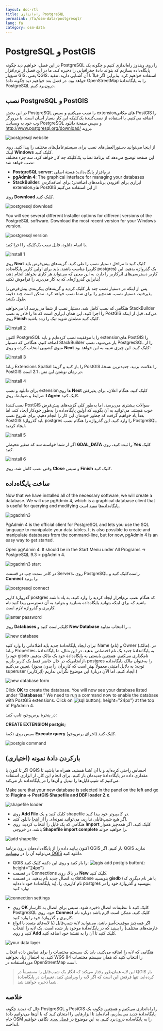 ```yaml
---
layout: doc-rtl
title: راه‌اندازی PostgreSQL
permalink: /fa/osm-data/postgresql/
lang: fa
category: osm-data
---
```


PostgreSQL و PostGIS
====================


در این فصل، خواهیم دید چگونه PostgreSQL را روی ویندوز راه‌اندازی کنیم و چگونه یک پایگاه‌داده بسازیم که بتواند دادهٔ جغرافیایی را ذخیره کند. ما در این فصل از نرم‌افزار منبع‌باز GIS، یعنی QGIS، استفاده خواهیم کرد. بنابراین اگر قبلاً با آن آشنایی دارید، مفید خواهد بود. در فصل بعد خواهیم دید چگونه دادهٔ OpenStreetMap را به پایگاه‌دادهٔ PostgreSQL درون‌برد کنیم.  

نصب PostgreSQL و PostGIS
----------------------------------

در این بخش PostgreSQL را نصب می‌کنیم و سپس extensionهای مکانیِ PostGIS را اضافه می‌کنیم. با استفاده از نصب‌کنندهٔ یک‌کلیکه این کار بسیار آسان است. با مرورگر وب خود به وبسایت PostgreSQL و سپس صفحهٔ دانلود <http://www.postgresql.org/download/> بروید.  

![postgresql website][]

از اینجا می‌توانید دستورالعمل‌های نصب برای سیستم‌عامل‌های مختلف را پیدا کنید. روی لینک **Windows** کلیک کنید.  
این صفحه توضیح می‌دهد که برنامهٔ نصاب یک‌کلیکه چه کار خواهد کرد. سه جزء مختلف نصب خواهد شد:  

* **PostgreSQL server**: نرم‌افزار پایگاه‌داده؛ هستهٔ اصلی  
* **pgAdmin 4**: The graphical interface for managing your databases  
* **StackBuilder**: ابزاری برای افزودن برنامه‌های اضافه‌تر؛ برای اضافه‌کردن extensionهای PostGIS از این استفاده می‌کنیم  

روی **Download** کلیک کنید.  

![postgresql download][]

You will see several different Installer options for different versions of the PostgreSQL software. Download the most recent version for your Windows version.

![postgresql version][]

با اتمام دانلود، فایل نصب یک‌کلیکه را اجرا کنید.  

![install 1][]

روی **Next** کلیک کنید تا مراحل دستیار نصب را طی کنید. گزینه‌های پیش‌فرض باید مناسب باشند. باید برای اولین کاربر پایگاه‌داده (کاربر postgres) یک گذرواژه بدهید. این کاربر دسترسی‌های ابَرکاربر را دارد، به این معنی که می‌تواند هر کاری بخواهد انجام دهد، بنابراین گذرواژه‌ای که به کار می‌برید را فراموش نکنید!  


پس از اینکه در دستیار نصب چند بار کلیک کردید و گزینه‌های پیکربندی پیش‌فرض را پذیرفتید، دستیار نصب، همه‌چیز را برای شما نصب خواهد کرد. ممکن است چند دقیقه طول بکشد.  

هنگامی که نصب کامل شد، دستیار نصب از شما می‌پرسد آیا می‌خواهید StackBuilder را اجرا کنید. این همان ابزاری است که ما را قادر به نصب PostGIS می‌کند. قبل از اینکه روی **Finish** کلیک کنید مطمئن شوید تیک را زده باشید.  

![install 2][]

اکنون PostgreSQL را با موفقیت نصب کرده‌ایم و باید extensionهای PostGIS را اضافه کنیم. هنگامی که دستیار StackBuilder باز می‌شود، نصب PostgresSQL را از منوی کشویی انتخاب کرده و روی **Next** کلیک کنید. این چیزی شبیه به این خواهد بود:  

![install 3][]

زبانهٔ Extensions Spatial را باز کنید و گزینهٔ PostGIS را علامت بزنید. جدیدترین نسخهٔ PostGIS در زمان نوشتن این متن، 2.1 است.  

![install 4][]

برای دانلود و نصب extensionها روی **Next** کلیک کنید. هنگام اعلان، برای پذیرفتن شرایط و ضوابط، روی **I Agree** کلیک کنید.  

نصب‌کنندهٔ PostGIS سوالات بیشتری می‌پرسد، اما به‌طور کلی گزینه‌های پیش‌فرض خوب هستند. می‌توانید به آن بگویید که اولین پایگاه‌داده را به‌طور خودکار ایجاد کند، اما بعداً یاد خواهیم گرفت که چطور خودمان این کار را انجام دهیم. برای شروع نصب PostGIS باید گذرواژهٔ postgres را وارد کنید. این گذرواژه را هنگام نصب PostgreSQL ایجاد کردید.  

![install 5][]

اگر از شما خواسته شد که متغیر محیطی **GDAL_DATA** را ثبت کنید، روی **Yes** کلیک کنید.  

![install 6][]

وقتی نصب کامل شد، روی **Close** و سپس **Finish** کلیک کنید.  

ساخت پایگاه‌داده
--------------------

Now that we have installed all of the necessary software, we will create a database. We will use pgAdmin 4, which is a graphical database client that is useful for querying and modifying
پایگاه‌داده‌ها مفید است.  

![pgadmin3][]

PgAdmin 4 is the official client for PostgreSQL and lets you use the SQL language to manipulate your data tables.  It is also possible to create and manipulate databases from the command-line, but for now, pgAdmin 4 is an easy way to get started.  

Open pgAdmin 4.  It should be in the Start Menu under All Programs -> PostgreSQL 9.3 > pgAdmin 4.  

![pgadmin3 start][]

در کادر سمت چپ در قسمت Servers، روی PostgreSQL راست‌کلیک کنید و **Connect** را بزنید.  

![postgresql connect][]

گذرواژهٔ کاربر postgres که هنگام نصب نرم‌افزار ایجاد کردید را وارد کنید. به یاد داشته باشید که برای اینکه بتوانید پایگاه‌داده بسازید و بتوانید به آن دسترسی پیدا کنید نام کاربری و گذرواژه لازم است.  

![enter password][]

روی **Databases** کلیک‌راست کنید و **New Database** را انتخاب نمایید...  

![new database][]

برای ایجاد پایگاه‌دادهٔ جدید باید اطلاعاتی را وارد کنید: Name (نام) و Owner (مالک).  در زبانهٔ Properties، به پایگاه‌دادهٔ جدید یک نام اختصاص بدهید. در این مثال، ما پایگاه‌دادهٔ خود را gisdb نامگذاری می‌کنیم.  همچنین بایستی به پایگاه‌دادهٔ خود یک مالک بدهیم.  ازآنجایی‌که در حال حاضر فقط یک کاربر داریم، postgres را به‌عنوان مالک پایگاه‌داده تعیین می‌کنیم. (توجه: به دلایل امنیتی معمولاً بهتر است که کاربران را بدون مجوز superuser (ابَرکاربر) ایجاد کنیم، اما الآن دربارهٔ این موضوع نگرانی نداریم.)  

![new database form][]

<!-- Under the Definition tab, keep the defaults, but next to Template select template_postgis.  This will create our database with the proper spatial columns. -->

Click **OK** to create the database.  You will now see your database listed under “**Databases**.” We need to run a command now to enable the database with PostGIS extensions. Click on ![sql button][]{: height="24px"} at the top of PgAdmin 4.  



در پنجرهٔ پرس‌وجو، تایپ کنید:  

**CREATE EXTENSION postgis;**  

سپس روی دکمهٔ **Execute query** (اجرای پرس‌وجو) کلیک کنید.  

![postgis command][]

بارکردن دادهٔ نمونه (اختیاری)
---------------------------

اگر تا کنون با QGIS احساس راحتی کرده‌اید و با آن آشنا هستید، همراه ما باشید تا مقداری داده در پایگاه‌دادهٔ جدیدمان بار کنیم. برای انجام این کار، از ابزاری استفاده می‌کنیم که شیپ‌فایل‌ها را تبدیل و آن‌ها را در پایگاه‌داده بار می‌کند.  

Make sure that your new database is selected in the panel on the left and go to **Plugins -> PostGIS Shapefile and DBF loader 2.x**.

![shapefile loader][]

- 	روی **Add File** کلیک کنید و یک shapefile در کامپیوتر خود پیدا کنید.
- 	اگر هیچ شیپ‌فایلی ندارید، می‌توانید نمونه‌ای را از [اینجا](/files/buildings_sample.zip) دانلود کنید.
- 	هنگامی که یک فایل را انتخاب کردید، روی **Import** کلیک کنید. اگر همه‌چیز هموار باشد، در خروجی **Shapefile import complete** را خواهید خواند.

![add shapefile][]

اکنون بیایید داده را از پایگاه‌داده‌مان درون برنامهٔ QGIS بار کنیم. اگر QGIS ندارید می‌توانید آن را در [وبسایت QGIS](http://www.qgis.org/site/forusers/download.html) دانلود کنید.  

-	QGIS را باز کنید و روی این دکمه کلیک کنید: ![qgis add postgis button][]{: height="24px"}  
- 	در قسمت Connections در بالا، روی **New** کلیک کنید.  
-	به اتصال جدید نام بدهید.  در قسمت database بنویسید **gisdb** (یا هر نام دیگری که به پایگاه‌دادهٔ خود داده‌اید). نام کاربری را postgres بنویسید و گذرواژهٔ خود را در وارد کنید:  

![connection settings][]

- 	روی **OK** کلیک کنید تا تنظیمات اتصال ذخیره شود. سپس برای اتصال به کارساز PostgreSQL خود، روی **Connect** کلیک کنید. ممکن است لازم باشد دوباره نام کاربری و گذرواژهٔ خود را وارد کنید.  
-	اگر همه‌چیز موفقیت‌آمیز باشد، می‌توانید لایهٔ شیپ‌فایل (یا لایه‌های متعدد با انواع عارضه‌های مختلف) را ببینید که در پایگاه‌دادهٔ موجود بار شده است. یک لایه را انتخاب کنید و روی **Add** کلیک کنید تا آن را به نقشهٔ خود اضافه کنید.  

![your data layer][]

هنگامی که لایه را اضافه می‌کنید، باید یک سیستم مختصات را برای نمایش داده انتخاب کنید. به احتمال زیاد بخواهید WGS 84 را انتخاب کنید که همان سیستم مختصات مورداستفاده در OpenStreetMap است.  

> این لایه همان‌طور رفتار می‌کند که انگار یک شیپ‌فایل را مستقیماً در QGIS بار کرده‌اید. تنها فرقش این است که اگر لایه را ویرایش کنید، تغییرات در پایگاه‌دادهٔ شما ذخیره خواهند شد.  

خلاصه
-------

حال که دیدید چگونه PostgreSQL و PostGIS را راه‌اندازی می‌کنیم و همچنین چگونه یک پایگاه‌دادهٔ جدید می‌سازیم، آماده‌اید تا ابزارهایی را امتحان کنید که با آن‌ها می‌توانیم دادهٔ خام OSM را به پایگاه‌داده درون‌برد کنیم. به این موضوع در [فصل بعدی](/fa/osm-data/osm2pgsql) نگاهی خواهیم انداخت.  



[postgresql website]: /images/osm-data/postgresql-website.png
[postgresql download]: /images/osm-data/postgresql-download.png
[postgresql version]: /images/osm-data/postgresql-version.png
[install 1]: /images/osm-data/postgresql-install-1.png
[install 2]: /images/osm-data/postgresql-install-2.png
[install 3]: /images/osm-data/postgresql-install-3.png
[install 4]: /images/osm-data/postgresql-install-4.png
[install 5]: /images/osm-data/postgresql-install-5.png
[install 6]: /images/osm-data/postgresql-install-6.png
[pgadmin3]: /images/osm-data/pgadmin3.png
[pgadmin3 start]: /images/osm-data/pgadmin3-start.png
[postgresql connect]: /images/osm-data/postgresql-connect.png
[enter password]: /images/osm-data/enter-password.png
[new database]: /images/osm-data/new-database.png
[new database form]: /images/osm-data/new-database-form.png
[sql button]: /images/osm-data/sql-button.png
[postgis command]: /images/osm-data/postgis-command.png
[shapefile loader]: /images/osm-data/shapefile-loader.png
[add shapefile]: /images/osm-data/add-shapefile.png
[qgis add postgis button]: /images/osm-data/add-postgis-button.png
[connection settings]: /images/osm-data/connection-settings.png
[your data layer]: /images/osm-data/your-data-layer.png








